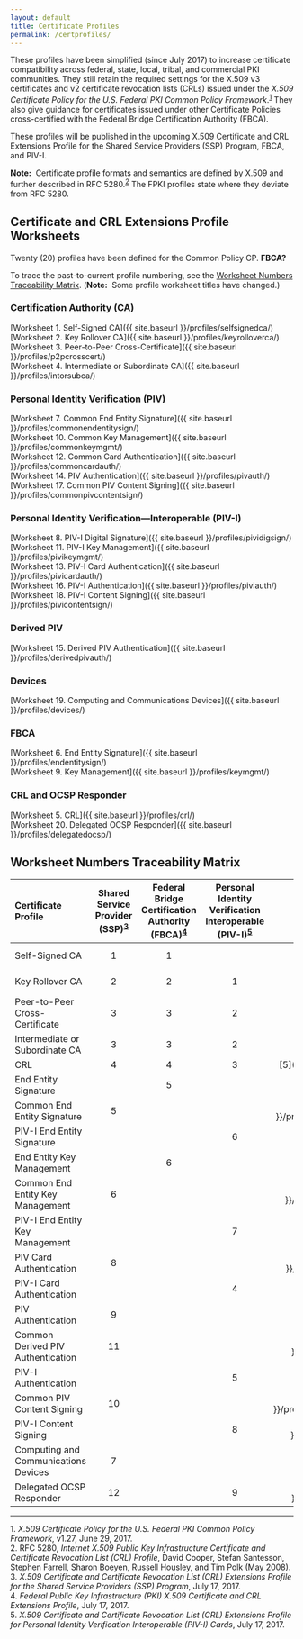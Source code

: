 ```yaml
---
layout: default
title: Certificate Profiles
permalink: /certprofiles/
---
```


These profiles have been simplified (since July 2017) to increase certificate compatibility across federal, state, local, tribal, and commercial PKI communities. They still retain the required settings for the X.509 v3 certificates and v2 certificate revocation lists (CRLs) issued under the _X.509 Certificate Policy for the U.S. Federal PKI Common Policy Framework_.<sup>[1](#1)</sup> They also give guidance for certificates issued under other Certificate Policies cross-certified with the Federal Bridge Certification Authority (FBCA). 

These profiles will be published in the upcoming X.509 Certificate and CRL Extensions Profile for the Shared Service Providers (SSP) Program, FBCA, and PIV-I.

**Note:**&nbsp;&nbsp;Certificate profile formats and semantics are defined by X.509 and further described in RFC 5280.<sup>[2](#2)</sup> The FPKI profiles state where they deviate from RFC 5280.

## Certificate and CRL Extensions Profile Worksheets

Twenty (20) profiles have been defined for the Common Policy CP. **FBCA?**

To trace the past-to-current profile numbering, see the [Worksheet Numbers Traceability Matrix](#worksheet-numbers-traceability-matrix). (**Note:**&nbsp;&nbsp;Some profile worksheet titles have changed.)

### Certification Authority (CA) 
 
[Worksheet 1. Self-Signed CA]({{ site.baseurl }}/profiles/selfsignedca/)<br>
[Worksheet 2. Key Rollover CA]({{ site.baseurl }}/profiles/keyrolloverca/)<br>
[Worksheet 3. Peer-to-Peer Cross-Certificate]({{ site.baseurl }}/profiles/p2pcrosscert/)<br>
[Worksheet 4. Intermediate or Subordinate CA]({{ site.baseurl }}/profiles/intorsubca/)<br>

### Personal Identity Verification (PIV)

[Worksheet 7. Common End Entity Signature]({{ site.baseurl }}/profiles/commonendentitysign/)<br>
[Worksheet 10. Common Key Management]({{ site.baseurl }}/profiles/commonkeymgmt/)<br>
[Worksheet 12. Common Card Authentication]({{ site.baseurl }}/profiles/commoncardauth/)<br>
[Worksheet 14. PIV Authentication]({{ site.baseurl }}/profiles/pivauth/)<br>
[Worksheet 17. Common PIV Content Signing]({{ site.baseurl }}/profiles/commonpivcontentsign/)<br>

### Personal Identity Verification&mdash;Interoperable (PIV-I)

[Worksheet 8. PIV-I Digital Signature]({{ site.baseurl }}/profiles/pividigsign/)<br>
[Worksheet 11. PIV-I Key Management]({{ site.baseurl }}/profiles/pivikeymgmt/)<br>
[Worksheet 13. PIV-I Card Authentication]({{ site.baseurl }}/profiles/pivicardauth/)<br>
[Worksheet 16. PIV-I Authentication]({{ site.baseurl }}/profiles/piviauth/)<br>
[Worksheet 18. PIV-I Content Signing]({{ site.baseurl }}/profiles/pivicontentsign/)<br>

### Derived PIV

[Worksheet 15. Derived PIV Authentication]({{ site.baseurl }}/profiles/derivedpivauth/)

### Devices

[Worksheet 19. Computing and Communications Devices]({{ site.baseurl }}/profiles/devices/)

### FBCA

[Worksheet 6. End Entity Signature]({{ site.baseurl }}/profiles/endentitysign/)<br>
[Worksheet 9. Key Management]({{ site.baseurl }}/profiles/keymgmt/)

### CRL and OCSP Responder

[Worksheet 5. CRL]({{ site.baseurl }}/profiles/crl/)<br>
[Worksheet 20. Delegated OCSP Responder]({{ site.baseurl }}/profiles/delegatedocsp/)

## Worksheet Numbers Traceability Matrix

| **Certificate Profile**           | **Shared<br>Service<br>Provider<br>(SSP)<sup>[3](#3)</sup><br>**  | **Federal<br>Bridge<br>Certification<br>Authority<br>(FBCA)<sup>[4](#4)</sup><br>**     | **Personal<br>Identity<br>Verification<br>Interoperable<br>(PIV-I)<sup>[5](#5)</sup>**     | **Current<br>**   |
| :----------------------------------  | :---------:  | :-----------:    | :-----------:      | :-----------:      |
| Self-Signed CA                       | 1            | 1                |               | [1]({{ site.baseurl }}/profiles/selfsignedca/)             |
| Key Rollover CA                      | 2             | 2               |  1            | [2]({{ site.baseurl }}/profiles/keyrolloverca/)             |
| Peer-to-Peer Cross-Certificate       | 3             | 3                |  2            | [3]({{ site.baseurl }}/profiles/p2pcrosscert/)             |
| Intermediate or Subordinate CA       | 3              | 3               |  2            | [4]({{ site.baseurl }}/profiles/intorsubca/)             |
| CRL                                  | 4              | 4               |  3            | [5]({{ site.baseurl }}/profiles/crl/)             |
| End Entity Signature       |                | 5        |                 | [6]({{ site.baseurl }}/profiles/endentitysign/)             |
| Common End Entity Signature       | 5              |              |               | [7]({{ site.baseurl }}/profiles/commonendentitysign/)             |
| PIV-I End Entity Signature       |                |              |  6            | [8]({{ site.baseurl }}/profiles/pividigsign/)             |
| End Entity Key Management       |                |  6           |               | [9]({{ site.baseurl }}/profiles/keymgmt/)             |
| Common End Entity Key Management       | 6               |             |               | [10]({{ site.baseurl }}/profiles/commonkeymgmt/)             |
| PIV-I End Entity Key Management       |                |             | 7              | [11]({{ site.baseurl }}/profiles/pivikeymgmt/)             |
| PIV Card Authentication       | 8               |             |               | [12]({{ site.baseurl }}/profiles/commoncardauth/)             |
| PIV-I Card Authentication       |                |             |  4             | [13]({{ site.baseurl }}/profiles/pivicardauth/)             |
| PIV Authentication       |  9              |             |               | [14]({{ site.baseurl }}/profiles/pivauth/)             |
| Common Derived PIV Authentication       |  11              |             |               | [15]({{ site.baseurl }}/profiles/derivedpivauth/)             |
| PIV-I Authentication       |                |             |  5             | [16]({{ site.baseurl }}/profiles/piviauth/)             |
| Common PIV Content Signing       | 10               |             |               | [17]({{ site.baseurl }}/profiles/commonpivcontentsign/)             |
| PIV-I Content Signing       |                |             |  8             | [18]({{ site.baseurl }}/profiles/pivicontentsign/)             |
| Computing and Communications Devices       | 7               |             |               | [19]({{ site.baseurl }}/profiles/devices/)             |
| Delegated OCSP Responder       | 12               |             | 9             | [20]({{ site.baseurl }}/profiles/delegatedocsp/)             |

-----------------
<a name="1">1</a>. _X.509 Certificate Policy for the U.S. Federal PKI Common Policy Framework_, v1.27, June 29, 2017.<br>
<a name="2">2</a>. RFC 5280, _Internet X.509 Public Key Infrastructure Certificate and Certificate Revocation List (CRL) Profile_, David Cooper, Stefan Santesson, Stephen Farrell, Sharon Boeyen, Russell Housley, and Tim Polk (May 2008).<br>
<a name="3">3</a>. _X.509 Certificate and Certificate Revocation List (CRL) Extensions Profile for the Shared Service Providers (SSP) Program_, July 17, 2017.<br>
<a name="4">4</a>. _Federal Public Key Infrastructure (PKI) X.509 Certificate and CRL Extensions Profile_, July 17, 2017.<br>
<a name="5">5</a>. _X.509 Certificate and Certificate Revocation List (CRL) Extensions Profile for Personal Identity Verification Interoperable (PIV-I) Cards_, July 17, 2017.

